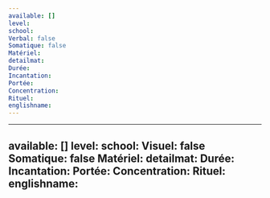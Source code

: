 ```yaml
---
available: []
level: 
school: 
Verbal: false
Somatique: false
Matériel: 
detailmat: 
Durée: 
Incantation: 
Portée: 
Concentration: 
Rituel: 
englishname:
---
```


---
available: []
level: 
school: 
Visuel: false
Somatique: false
Matériel: 
detailmat: 
Durée: 
Incantation: 
Portée: 
Concentration: 
Rituel: 
englishname:
---

